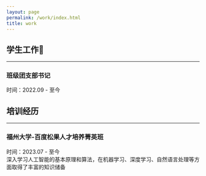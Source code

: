 ```yaml
---
layout: page
permalink: /work/index.html
title: work
---
```


## 学生工作💼

------

### 班级团支部书记<br>

时间：2022.09 - 至今<br>



## 培训经历

------

### 福州大学-百度松果人才培养菁英班

时间：2023.07 - 至今<br>深入学习人工智能的基本原理和算法，在机器学习、深度学习、自然语言处理等方面取得了丰富的知识储备
